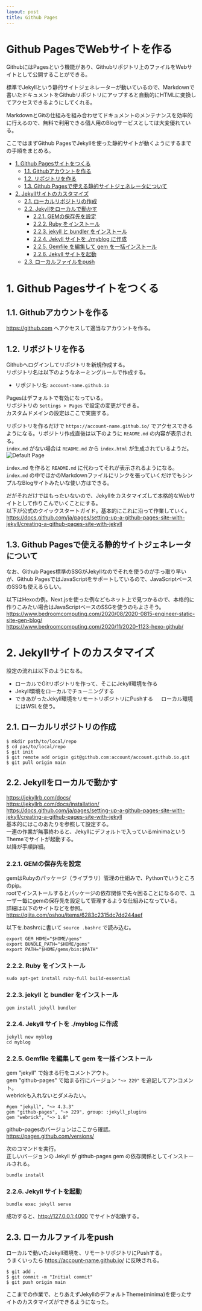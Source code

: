 ```yaml
---
layout: post
title: Github Pages
---
```


<!-- omit in toc -->
# Github PagesでWebサイトを作る
GithubにはPagesという機能があり、Githubリポジトリ上のファイルをWebサイトとして公開することができる。<br>

標準でJekyllという静的サイトジェネレーターが動いているので、Markdownで書いたドキュメントをGithubリポジトリにアップすると自動的にHTMLに変換してアクセスできるようにしてくれる。<br>

MarkdownとGitの仕組みを組み合わせてドキュメントのメンテナンスを効率的に行えるので、無料で利用できる個人用のBlogサービスとしては大変優れている。<br>

ここではまずGithub PagesでJekyllを使った静的サイトが動くようにするまでの手順をまとめる。<br>

- [1. Github Pagesサイトをつくる](#1-github-pagesサイトをつくる)
  - [1.1. Githubアカウントを作る](#11-githubアカウントを作る)
  - [1.2. リポジトリを作る](#12-リポジトリを作る)
  - [1.3. Github Pagesで使える静的サイトジェネレータについて](#13-github-pagesで使える静的サイトジェネレータについて)
- [2. Jekyllサイトのカスタマイズ](#2-jekyllサイトのカスタマイズ)
  - [2.1. ローカルリポジトリの作成](#21-ローカルリポジトリの作成)
  - [2.2. Jekyllをローカルで動かす](#22-jekyllをローカルで動かす)
    - [2.2.1. GEMの保存先を設定](#221-gemの保存先を設定)
    - [2.2.2. Ruby をインストール](#222-ruby-をインストール)
    - [2.2.3. jekyll と bundler をインストール](#223-jekyll-と-bundler-をインストール)
    - [2.2.4. Jekyll サイトを ./myblog に作成](#224-jekyll-サイトを-myblog-に作成)
    - [2.2.5. Gemfile を編集して gem を一括インストール](#225-gemfile-を編集して-gem-を一括インストール)
    - [2.2.6. Jekyll サイトを起動](#226-jekyll-サイトを起動)
  - [2.3. ローカルファイルをpush](#23-ローカルファイルをpush)

# 1. Github Pagesサイトをつくる
## 1.1. Githubアカウントを作る
<https://github.com> へアクセスして適当なアカウントを作る。

## 1.2. リポジトリを作る
Githubへログインしてリポジトリを新規作成する。<br>
リポジトリ名は以下のようなネーミングルールで作成する。<br>
- リポジトリ名: `account-name.github.io`<br>

Pagesはデフォルトで有効になっている。<br>
リポジトリの `Settings > Pages` で設定の変更ができる。<br>
カスタムドメインの設定はここで実施する。<br>

リポジトリを作るだけで `https://account-name.github.io/` でアクセスできるようになる。リポジトリ作成直後は以下のように `README.md` の内容が表示される。<br>
`index.md` がない場合は `README.md` から `index.html` が生成されているようだ。<br>
![Default Page](./images/github-pages-setup-1.png)

`index.md` を作ると `README.md` に代わってそれが表示されるようになる。`index.md` の中でほかのMarkdownファイルにリンクを張っていくだけでもシンプルなBlogサイトみたいな使い方はできる。

だがそれだけではもったいないので、Jekyllをカスタマイズして本格的なWebサイトとして作りこんでいくことにする。<br>
以下が公式のクイックスタートガイド。基本的にこれに沿って作業していく。<br>
<https://docs.github.com/ja/pages/setting-up-a-github-pages-site-with-jekyll/creating-a-github-pages-site-with-jekyll>

## 1.3. Github Pagesで使える静的サイトジェネレータについて
なお、Github Pages標準のSSGがJekyllなのでそれを使うのが手っ取り早いが、Github PagesではJavaScriptをサポートしているので、JavaScriptベースのSSGも使えるらしい。

以下はHexoの例。Next.jsを使った例などもネット上で見つかるので、本格的に作りこみたい場合はJavaScriptベースのSSGを使うのもよさそう。<br>
<https://www.bedroomcomputing.com/2020/08/2020-0815-engineer-static-site-gen-blog/><br>
<https://www.bedroomcomputing.com/2020/11/2020-1123-hexo-github/>

# 2. Jekyllサイトのカスタマイズ
設定の流れは以下のようになる。
- ローカルでGitリポジトリを作って、そこにJekyll環境を作る
- Jekyll環境をローカルでチューニングする
- できあがったJekyll環境をリモートリポジトリにPushする
　
ローカル環境にはWSLを使う。

## 2.1. ローカルリポジトリの作成
```
$ mkdir path/to/local/repo
$ cd pas/to/local/repo
$ git init
$ git remote add origin git@github.com:account/account.github.io.git
$ git pull origin main
```

## 2.2. Jekyllをローカルで動かす
<https://jekyllrb.com/docs/><br>
<https://jekyllrb.com/docs/installation/><br>
<https://docs.github.com/ja/pages/setting-up-a-github-pages-site-with-jekyll/creating-a-github-pages-site-with-jekyll><br>
基本的にはこのあたりを参照して設定する。<br>
一連の作業が無事終わると、Jekyllにデフォルトで入っているminimaというThemeでサイトが起動する。<br>
以降が手順詳細。

### 2.2.1. GEMの保存先を設定
gemはRubyのパッケージ（ライブラリ）管理の仕組みで、Pythonでいうところのpip。<br>
rootでインストールするとパッケージの依存関係で先々困ることになるので、ユーザー毎にgemの保存先を設定して管理するような仕組みになっている。<br>
詳細は以下のサイトなどを参照。<br>
<https://qiita.com/oshou/items/6283c2315dc7dd244aef>

以下を.bashrcに書いて `source .bashrc` で読み込む。
```
export GEM_HOME="$HOME/gems"
export BUNDLE_PATH="$HOME/gems"
export PATH="$HOME/gems/bin:$PATH"
```

### 2.2.2. Ruby をインストール
```
sudo apt-get install ruby-full build-essential
```

### 2.2.3. jekyll と bundler をインストール
```
gem install jekyll bundler
```

### 2.2.4. Jekyll サイトを ./myblog に作成
```
jekyll new myblog
cd myblog
```

### 2.2.5. Gemfile を編集して gem を一括インストール
gem "jekyll" で始まる行をコメントアウト。<br>
gem "github-pages" で始まる行にバージョン `"~> 229"` を追記してアンコメント。<br>
webrickも入れないとダメみたい。
```
#gem "jekyll", "~> 4.3.3"
gem "github-pages", "~> 229", group: :jekyll_plugins
gem "webrick", "~> 1.8"
```

github-pagesのバージョンはここから確認。<br>
<https://pages.github.com/versions/>

次のコマンドを実行。<br>
正しいバージョンの Jekyll が github-pages gem の依存関係としてインストールされる。<br>
```
bundle install
```

### 2.2.6. Jekyll サイトを起動
```
bundle exec jekyll serve
```
成功すると、<http://127.0.0.1:4000> でサイトが起動する。

## 2.3. ローカルファイルをpush
ローカルで動いたJekyll環境を、リモートリポジトリにPushする。<br>
うまくいったら <https://account-name.github.io/> に反映される。
```
$ git add .
$ git commit -m "Initial commit"
$ git push origin main
```

ここまでの作業で、とりあえずJekyllのデフォルトTheme(minima)を使ったサイトのカスタマイズができるようになった。<br>
